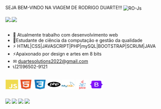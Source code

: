 <div style="display: inline_block">
SEJA BEM-VINDO NA VIAGEM DE RODRIGO DUARTE!!!
  <img align="center" alt="RO-Js" height="30" width="40" src="https://64.media.tumblr.com/5e623bbd2d6fbf965618320107f463eb/tumblr_nf3rrjNMsP1sx56xso1_400.gifv">
  </div>
  <br>
  
  <a href="https://github.com/RodrigoDuarte777/github-readme-stats">
  <img width="390em" align="center" src="https://github-readme-stats.vercel.app/api?username=RodrigoDuarte777&show_icons=true&theme=algolia" />
</a>
<a href="https://github.com/RodrigoDuarte777/convoychat">
  <img width="300em" align="center" src="https://github-readme-stats.vercel.app/api/top-langs/?username=RodrigoDuarte777&layout=compact&show_icons=true&theme=algolia" />
</a>

  <br>
  <br>

- 🔭 Atualmente trabalho com desenvolvimento web
- 🌱Estudante de ciência da computação e gestão da qualidade
- ⚡ HTML|CSS|JAVASCRIPT|PHP|mySQL|BOOTSTRAP|SCRUM|JAVA
- ⚡Apaixonado por design e artes em 8 bits
- ✉ duartesolutions2022@gmail.com
- 📞(21)96502-9121

<div style="display: inline_block"><br>
  <img align="center" alt="RO-Js" height="30" width="40" src="https://raw.githubusercontent.com/devicons/devicon/master/icons/javascript/javascript-plain.svg">
  <img align="center" alt="RO-HTML" height="30" width="40" src="https://raw.githubusercontent.com/devicons/devicon/master/icons/html5/html5-original.svg">
  <img align="center" alt="RO-CSS" height="30" width="40" src="https://raw.githubusercontent.com/devicons/devicon/master/icons/css3/css3-original.svg">
  <img align="center" alt="RO-PHP" height="30" width="40" src="https://github.com/devicons/devicon/blob/master/icons/php/php-plain.svg">
  <img align="center" alt="RO-mysql" height="30" width="40" src="https://github.com/devicons/devicon/blob/master/icons/mysql/mysql-original-wordmark.svg">
  <img align="center" alt="RO-java" height="30" width="40" src="https://github.com/devicons/devicon/blob/master/icons/java/java-original-wordmark.svg">
  <img align="center" alt="RO-bootstrap" height="30" width="40" src="https://github.com/devicons/devicon/blob/master/icons/bootstrap/bootstrap-original.svg">
  
</div>
  
  ##
 
<div> 
  <a href="https://instagram.com/r.duart7?igshid=ZDdkNTZiNTM="><img src="https://img.shields.io/badge/-Instagram-%23E4405F?style=for-the-badge&logo=instagram&logoColor=white" target="_blank"></a>
 	<!-- <a href="https://www.twitch.tv/rafaballerinii" target="_blank"><img src="https://img.shields.io/badge/Twitch-9146FF?style=for-the-badge&logo=twitch&logoColor=white" target="_blank"></a> -->
 <a href="https://discord.gg/DiariosdeUmRodrigo#8848" target="_blank"><img src="https://img.shields.io/badge/Discord-7289DA?style=for-the-badge&logo=discord&logoColor=white" target="_blank"></a> 
  <a href = "https://mail.google.com/duartesolutions2022@gmail.com"><img src="https://img.shields.io/badge/-Gmail-%23333?style=for-the-badge&logo=gmail&logoColor=white" target="_blank"></a>
  <a href="https://www.linkedin.com/in/rodrigo-duarte-611b65186" target="_blank"><img src="https://img.shields.io/badge/-LinkedIn-%230077B5?style=for-the-badge&logo=linkedin&logoColor=white" target="_blank"></a> 
  
</div>
